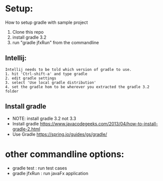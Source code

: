 Setup: 
======

How to setup gradle with sample project

1. Clone this repo
2. install gradle 3.2
3. run "gradle jfxRun" from the commandline 

## Intellij: 
    Intellij needs to be told which version of gradle to use. 
    1. hit 'Ctrl-shift-a' and type gradle
    2. edit gradle settings
    3. select 'Use local gradle distribution'
    4. set the gradle hom to be wherever you extracted the gradle 3.2 folder

## Install gradle
 * NOTE: install gradle 3.2 not 3.3 
 * Install gradle https://www.javacodegeeks.com/2013/04/how-to-install-gradle-2.html 
 * Use Gradle https://spring.io/guides/gs/gradle/


# other commandline options: 
* gradle test : run test cases
* gradle jfxRun : run javaFx application
